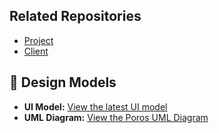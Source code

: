 ## Related Repositories
- [Project](https://github.com/calvin-cs262-fall2025-teamF/Project.git)
- [Client](https://github.com/calvin-cs262-fall2025-teamF/Client.git)


## 🔗 Design Models

- **UI Model:** [View the latest UI model](https://github.com/calvin-cs262-fall2025-teamF/Project/blob/main/UI-Models/Updated-UI.png)
- **UML Diagram:** [View the Poros UML Diagram](https://github.com/calvin-cs262-fall2025-teamF/Project/blob/main/Poros%20UML.png)
